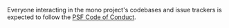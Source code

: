Everyone interacting in the mono project's codebases and issue trackers is expected to
follow the [PSF Code of Conduct](https://www.python.org/psf/conduct/).
